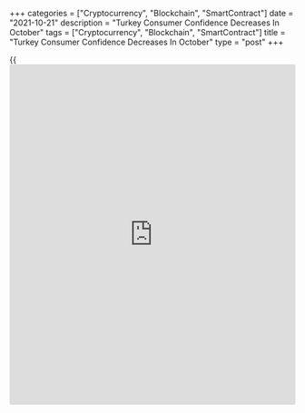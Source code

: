 +++
categories = ["Cryptocurrency", "Blockchain", "SmartContract"]
date = "2021-10-21"
description = "Turkey Consumer Confidence Decreases In October"
tags = ["Cryptocurrency", "Blockchain", "SmartContract"]
title = "Turkey Consumer Confidence Decreases In October"
type = "post"
+++

{{<iframe id="large-banner" src="https://www.bounty.group/#slide=8.0" width="100%" height="600" scrolling="no" style="border: 0px solid rgb(216, 221, 230); border-radius: 3px;">}}

Turkey's consumer confidence weakened in October, survey results from
the Turkish Statistical Institute showed on Thursday.

The consumer confidence index fell to 76.8 in October from 79.7 in
September.

The survey was carried out in cooperation with the Turkish Statistical
Institute and the Central Bank of the Republic of Turkey.

The assessment of the present financial situation of household fell to
60.7 in October from 62.6 in September.

The financial situation expectation of households decreased to 75.6 in
October from 79.0 in the previous month.

The general economic situation expectation index declined to 74.2 in
October from 79.3 in the prior month.

Assessment on spending money on durable goods index over next 12 months
fell to 96.6 in October from 97.7 in September.

For comments and feedback [contact](https://www.playgroundfx.com/contact/): editorial@rtt[news](https://www.letsplayfx.com/blog/forex-news-website/).com

[Economic News][1]

 **What parts of the world are seeing the best (and worst) economic
performances lately? Click[here][2] to check out our [Econ Scorecard][2]
and find out! See up-to-the-moment [ranking](https://www.playgroundfx.com/blog/crypto-exchange-ranking/)s for the best and worst
performers in [GDP][3], [unemployment rate][4], [inflation][5] and much
more.**

   1. www.rtt[news](https://www.letsplayfx.com/blog/forex-news-website/).com/Content/EconomicNews.aspx
   2. www.rtt[news](https://www.letsplayfx.com/blog/forex-news-website/).com/economic-scorecard/world-rank/PPI/highest-performance.aspx
   3. www.rtt[news](https://www.letsplayfx.com/blog/forex-news-website/).com/economic-scorecard/world-rank/GDP/highest-performance.aspx
   4. www.rtt[news](https://www.letsplayfx.com/blog/forex-news-website/).com/economic-scorecard/world-rank/unemployment-rate/lowest-performance.aspx
   5. www.rtt[news](https://www.letsplayfx.com/blog/forex-news-website/).com/economic-scorecard/world-rank/CPI/highest-performance.aspx
